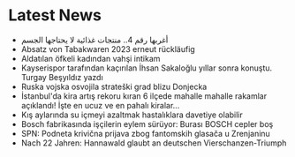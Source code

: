 # Latest News
-  أغربها رقم 4.. منتجات غذائية لا يحتاجها الجسم
-  Absatz von Tabakwaren 2023 erneut rückläufig
-  Aldatılan öfkeli kadından vahşi intikam
-  Kayserispor tarafından kaçırılan İhsan Sakaloğlu yıllar sonra konuştu. Turgay Beşyıldız yazdı
-  Ruska vojska osvojila strateški grad blizu Donjecka
-  İstanbul'da kira artış rekoru kıran 6 ilçede mahalle mahalle rakamlar açıklandı! İşte en ucuz ve en pahalı kiralar...
-  Kış aylarında su içmeyi azaltmak hastalıklara davetiye olabilir
-  Bosch fabrikasında işçilerin eylem sürüyor: Burası BOSCH cepler boş
-  SPN: Podneta krivična prijava zbog fantomskih glasača u Zrenjaninu
-  Nach 22 Jahren: Hannawald glaubt an deutschen Vierschanzen-Triumph
